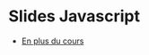 # Slides Javascript

<SlidesDeck src="introduction_javascript" />

- [En plus du cours](/tp/javascript/support.md)
